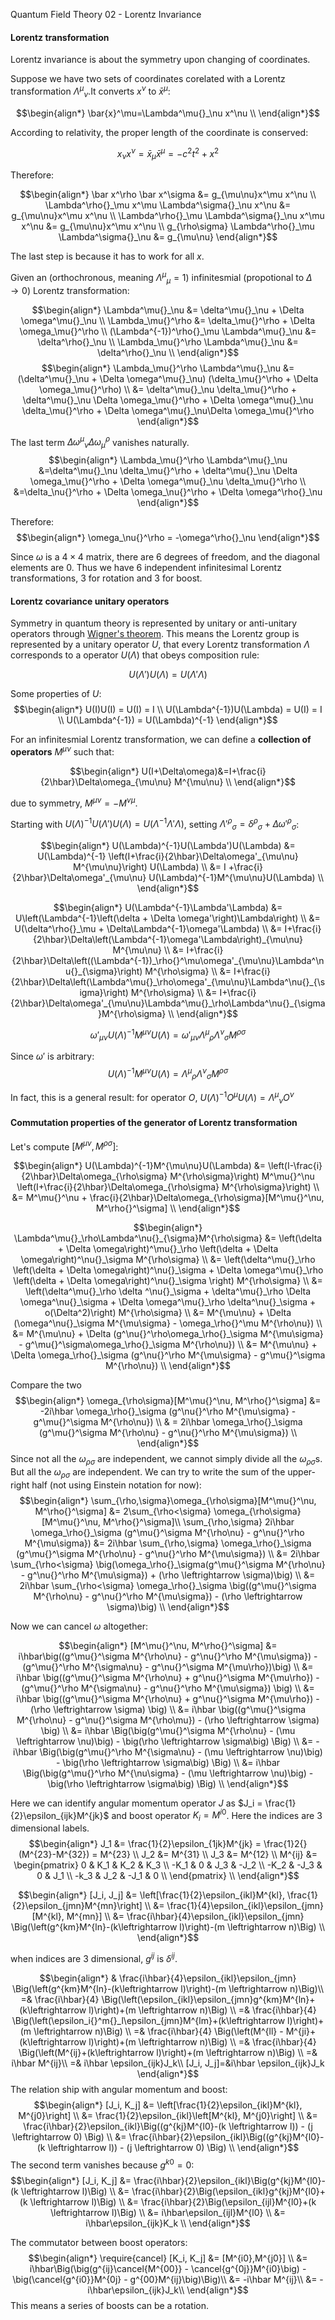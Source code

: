 Quantum Field Theory 02 - Lorentz Invariance


#### Lorentz transformation

Lorentz invariance is about the symmetry upon changing of coordinates.

Suppose we have two sets of coordinates corelated with a Lorentz transformation
$\Lambda^\mu{}_\nu$.It converts $x^\nu$ to $\bar{x}^\mu$:

$$\begin{align*}
\bar{x}^\mu=\Lambda^\mu{}_\nu x^\nu \\
\end{align*}$$

According to relativity, the proper length of the coordinate is conserved:

$$
x_\nu x^\nu = \bar x_\mu \bar x^\mu = -c^2t^2 + x^2
$$

Therefore:

$$\begin{align*}
\bar x^\rho \bar x^\sigma &= g_{\mu\nu}x^\mu x^\nu \\
\Lambda^\rho{}_\mu x^\mu \Lambda^\sigma{}_\nu x^\nu &= g_{\mu\nu}x^\mu x^\nu \\
\Lambda^\rho{}_\mu \Lambda^\sigma{}_\nu x^\mu x^\nu &= g_{\mu\nu}x^\mu x^\nu \\
g_{\rho\sigma} \Lambda^\rho{}_\mu \Lambda^\sigma{}_\nu &= g_{\mu\nu}
\end{align*}$$

The last step is because it has to work for all $x$.

Given an (orthochronous, meaning $\Lambda^\mu{}_\mu=1$) infinitesmial
(propotional to $\Delta \to 0$) Lorentz transformation:

$$\begin{align*}
\Lambda^\mu{}_\nu &= \delta^\mu{}_\nu + \Delta \omega^\mu{}_\nu \\
\Lambda_\mu{}^\rho &= \delta_\mu{}^\rho + \Delta \omega_\mu{}^\rho \\
(\Lambda^{-1})^\rho{}_\mu \Lambda^\mu{}_\nu &= \delta^\rho{}_\nu \\
\Lambda_\mu{}^\rho \Lambda^\mu{}_\nu &= \delta^\rho{}_\nu \\
\end{align*}$$
$$\begin{align*}
\Lambda_\mu{}^\rho \Lambda^\mu{}_\nu &=
    (\delta^\mu{}_\nu + \Delta \omega^\mu{}_\nu)
    (\delta_\mu{}^\rho + \Delta \omega_\mu{}^\rho) \\
&= \delta^\mu{}_\nu \delta_\mu{}^\rho  + \delta^\mu{}_\nu  \Delta \omega_\mu{}^\rho +
\Delta \omega^\mu{}_\nu \delta_\mu{}^\rho + \Delta \omega^\mu{}_\nu\Delta \omega_\mu{}^\rho
\end{align*}$$

The last term $\Delta \omega^\mu{}_\nu\Delta \omega_\mu{}^\rho$ vanishes naturally.
$$\begin{align*}
\Lambda_\mu{}^\rho \Lambda^\mu{}_\nu &=\delta^\mu{}_\nu \delta_\mu{}^\rho +
    \delta^\mu{}_\nu  \Delta \omega_\mu{}^\rho +
\Delta \omega^\mu{}_\nu \delta_\mu{}^\rho \\
&=\delta_\nu{}^\rho +
\Delta \omega_\nu{}^\rho +
\Delta \omega^\rho{}_\nu
\end{align*}$$

Therefore:
$$\begin{align*}
\omega_\nu{}^\rho = -\omega^\rho{}_\nu
\end{align*}$$

Since $\omega$ is a $4\times 4$ matrix, there are $6$ degrees of freedom, and the diagonal elements
are $0$. Thus we have $6$ independent infinitesimal Lorentz transformations, $3$ for rotation and
$3$ for boost.

#### Lorentz covariance unitary operators
Symmetry in quantum theory is represented by unitary or anti-unitary operators through
[Wigner's theorem](https://en.wikipedia.org/wiki/Wigner%27s_theorem). This means the
Lorentz group is represented by a unitary operator $U$, that every Lorentz transformation
$\Lambda$ corresponds to a operator $U(\Lambda)$ that obeys composition rule:

$$
U(\Lambda')U(\Lambda) = U(\Lambda'\Lambda)
$$

Some properties of $U$:
$$\begin{align*}
U(I)U(I) = U(I) = I \\
U(\Lambda^{-1})U(\Lambda) = U(I) = I \\
U(\Lambda^{-1}) = U(\Lambda)^{-1}
\end{align*}$$

For an infinitesmial Lorentz transformation, we can define a **collection of operators**
$M^{\mu\nu}$ such that:

$$\begin{align*}
U(I+\Delta\omega)&=I+\frac{i}{2\hbar}\Delta\omega_{\mu\nu} M^{\mu\nu} \\
\end{align*}$$

due to symmetry, $M^{\mu\nu} = -M^{\nu\mu}$.

Starting with $U(\Lambda)^{-1}U(\Lambda')U(\Lambda) = U(\Lambda^{-1}\Lambda'\Lambda)$,
setting $\Lambda'^\rho{}_\sigma = \delta^\rho{}_\sigma + \Delta \omega'^\rho{}_\sigma$:

$$\begin{align*}
U(\Lambda)^{-1}U(\Lambda')U(\Lambda) &=
U(\Lambda)^{-1}
\left(I+\frac{i}{2\hbar}\Delta\omega'_{\mu\nu} M^{\mu\nu}\right)
U(\Lambda) \\
&= I +\frac{i}{2\hbar}\Delta\omega'_{\mu\nu} U(\Lambda)^{-1}M^{\mu\nu}U(\Lambda) \\
\end{align*}$$

$$\begin{align*}
U(\Lambda^{-1}\Lambda'\Lambda) &= U\left(\Lambda^{-1}\left(\delta + \Delta \omega'\right)\Lambda\right) \\
&= U(\delta^\rho{}_\mu + \Delta\Lambda^{-1}\omega'\Lambda) \\
&= I+\frac{i}{2\hbar}\Delta\left(\Lambda^{-1}\omega'\Lambda\right)_{\mu\nu} M^{\mu\nu} \\
&= I+\frac{i}{2\hbar}\Delta\left((\Lambda^{-1})_\rho{}^\mu\omega'_{\mu\nu}\Lambda^\nu{}_{\sigma}\right) M^{\rho\sigma} \\
&= I+\frac{i}{2\hbar}\Delta\left(\Lambda^\mu{}_\rho\omega'_{\mu\nu}\Lambda^\nu{}_{\sigma}\right) M^{\rho\sigma} \\
&= I+\frac{i}{2\hbar}\Delta\omega'_{\mu\nu}\Lambda^\mu{}_\rho\Lambda^\nu{}_{\sigma}M^{\rho\sigma} \\
\end{align*}$$

$$
\omega'_{\mu\nu} U(\Lambda)^{-1}M^{\mu\nu}U(\Lambda) = \omega'_{\mu\nu}\Lambda^\mu{}_\rho\Lambda^\nu{}_{\sigma}M^{\rho\sigma}
$$

Since $\omega'$ is arbitrary:
$$
U(\Lambda)^{-1}M^{\mu\nu}U(\Lambda) = \Lambda^\mu{}_\rho\Lambda^\nu{}_{\sigma}M^{\rho\sigma}
$$

In fact, this is a general result: for operator $O$, $U(\Lambda)^{-1}O^\mu U(\Lambda)=\Lambda^\mu{}_\nu O^\nu$

#### Commutation properties of the generator of Lorentz transformation

Let's compute $[M^\mu{}^\nu, M^\rho{}^\sigma]$:

$$\begin{align*}
U(\Lambda)^{-1}M^{\mu\nu}U(\Lambda) &=
    \left(I-\frac{i}{2\hbar}\Delta\omega_{\rho\sigma}
    M^{\rho\sigma}\right) M^\mu{}^\nu
    \left(I+\frac{i}{2\hbar}\Delta\omega_{\rho\sigma} M^{\rho\sigma}\right)
    \\
&= M^\mu{}^\nu + \frac{i}{2\hbar}\Delta\omega_{\rho\sigma}[M^\mu{}^\nu, M^\rho{}^\sigma] \\
\end{align*}$$

$$\begin{align*}
\Lambda^\mu{}_\rho\Lambda^\nu{}_{\sigma}M^{\rho\sigma} &=
\left(\delta + \Delta \omega\right)^\mu{}_\rho \left(\delta + \Delta \omega\right)^\nu{}_\sigma M^{\rho\sigma} \\
&= \left(\delta^\mu{}_\rho \left(\delta + \Delta \omega\right)^\nu{}_\sigma  +
\Delta \omega^\mu{}_\rho \left(\delta + \Delta \omega\right)^\nu{}_\sigma \right) M^{\rho\sigma} \\
&= \left(\delta^\mu{}_\rho \delta ^\nu{}_\sigma + \delta^\mu{}_\rho \Delta \omega^\nu{}_\sigma  +
\Delta \omega^\mu{}_\rho \delta^\nu{}_\sigma + o(\Delta^2)\right) M^{\rho\sigma} \\
&= M^{\mu\nu} + \Delta (\omega^\nu{}_\sigma M^{\mu\sigma} - \omega_\rho{}^\mu M^{\rho\nu}) \\
&= M^{\mu\nu} + \Delta (g^\nu{}^\rho\omega_\rho{}_\sigma M^{\mu\sigma} - g^\mu{}^\sigma\omega_\rho{}_\sigma M^{\rho\nu}) \\
&= M^{\mu\nu} + \Delta \omega_\rho{}_\sigma (g^\nu{}^\rho M^{\mu\sigma} - g^\mu{}^\sigma M^{\rho\nu}) \\
\end{align*}$$

Compare the two
$$\begin{align*}
\omega_{\rho\sigma}[M^\mu{}^\nu, M^\rho{}^\sigma] &= -2i\hbar \omega_\rho{}_\sigma (g^\nu{}^\rho M^{\mu\sigma} - g^\mu{}^\sigma M^{\rho\nu}) \\
    & = 2i\hbar \omega_\rho{}_\sigma (g^\mu{}^\sigma M^{\rho\nu} - g^\nu{}^\rho M^{\mu\sigma}) \\
\end{align*}$$
Since not all the $\omega_{\rho\sigma}$ are independent, we cannot simply divide all the $\omega_{\rho\sigma}$s.
But all the $\omega_{\rho\sigma}$ are independent. We can try to write the sum of the upper-right
half (not using Einstein notation for now):
$$\begin{align*}
\sum_{\rho,\sigma}\omega_{\rho\sigma}[M^\mu{}^\nu, M^\rho{}^\sigma] &= 2\sum_{\rho<\sigma} \omega_{\rho\sigma}[M^\mu{}^\nu, M^\rho{}^\sigma]\\
\sum_{\rho,\sigma}
    2i\hbar \omega_\rho{}_\sigma
    (g^\mu{}^\sigma M^{\rho\nu} - g^\nu{}^\rho M^{\mu\sigma}) &=
    2i\hbar \sum_{\rho,\sigma} \omega_\rho{}_\sigma (g^\mu{}^\sigma M^{\rho\nu} - g^\nu{}^\rho M^{\mu\sigma}) \\
 &= 2i\hbar \sum_{\rho<\sigma}  \big(\omega_\rho{}_\sigma(g^\mu{}^\sigma M^{\rho\nu} - g^\nu{}^\rho M^{\mu\sigma}) + (\rho \leftrightarrow \sigma)\big) \\
 &= 2i\hbar \sum_{\rho<\sigma} \omega_\rho{}_\sigma \big((g^\mu{}^\sigma M^{\rho\nu} - g^\nu{}^\rho M^{\mu\sigma}) - (\rho \leftrightarrow \sigma)\big) \\
\end{align*}$$

Now we can cancel $\omega$ altogether:

$$\begin{align*}
[M^\mu{}^\nu, M^\rho{}^\sigma] &= i\hbar\big((g^\mu{}^\sigma M^{\rho\nu} - g^\nu{}^\rho M^{\mu\sigma}) - (g^\mu{}^\rho M^{\sigma\nu} - g^\nu{}^\sigma M^{\mu\rho})\big) \\
  &= i\hbar \big((g^\mu{}^\sigma M^{\rho\nu} + g^\nu{}^\sigma M^{\mu\rho}) - (g^\mu{}^\rho M^{\sigma\nu} - g^\nu{}^\rho M^{\mu\sigma}) \big) \\
  &= i\hbar \big((g^\mu{}^\sigma M^{\rho\nu} + g^\nu{}^\sigma M^{\mu\rho}) - (\rho \leftrightarrow \sigma) \big) \\
  &= i\hbar \big((g^\mu{}^\sigma M^{\rho\nu} - g^\nu{}^\sigma M^{\rho\mu}) - (\rho \leftrightarrow \sigma) \big) \\
  &= i\hbar \Big(\big(g^\mu{}^\sigma M^{\rho\nu} - (\mu \leftrightarrow \nu)\big) - \big(\rho \leftrightarrow \sigma\big) \Big) \\
  &= -i\hbar \Big(\big(g^\mu{}^\rho M^{\sigma\nu} - (\mu \leftrightarrow \nu)\big) - \big(\rho \leftrightarrow \sigma\big) \Big) \\
  &= i\hbar \Big(\big(g^\mu{}^\rho M^{\nu\sigma} - (\mu \leftrightarrow \nu)\big) - \big(\rho \leftrightarrow \sigma\big) \Big) \\
\end{align*}$$

Here we can identify angular momentum operator $J$ as $J_i = \frac{1}{2}\epsilon_{ijk}M^{jk}$ and boost operator $K_i = M^{i0}$. Here the indices are 3 dimensional labels.
$$\begin{align*}
J_1 &= \frac{1}{2}\epsilon_{1jk}M^{jk} = \frac{1}2{}(M^{23}-M^{32}) = M^{23} \\
J_2 &= M^{31} \\
J_3 &= M^{12} \\
M^{ij} &= \begin{pmatrix}
0 & K_1 & K_2 & K_3 \\
-K_1 & 0 & J_3 & -J_2 \\
-K_2 & -J_3 & 0 & J_1 \\
-k_3 & J_2 & -J_1 & 0 \\
\end{pmatrix} \\
\end{align*}$$

$$\begin{align*}
[J_i, J_j] &= \left[\frac{1}{2}\epsilon_{ikl}M^{kl}, \frac{1}{2}\epsilon_{jmn}M^{mn}\right] \\
    &= \frac{1}{4}\epsilon_{ikl}\epsilon_{jmn}[M^{kl}, M^{mn}] \\
    &= \frac{i\hbar}{4}\epsilon_{ikl}\epsilon_{jmn}
    \Big(\left(g^{km}M^{ln}-(k\leftrightarrow l)\right)-(m \leftrightarrow n)\Big) \\
\end{align*}$$

when indices are 3 dimensional, $g^{ij}$ is $\delta^{ij}$.

$$\begin{align*}
& \frac{i\hbar}{4}\epsilon_{ikl}\epsilon_{jmn}
  \Big(\left(g^{km}M^{ln}-(k\leftrightarrow l)\right)-(m \leftrightarrow n)\Big)\\
=& \frac{i\hbar}{4}
\Big(\left(\epsilon_{ikl}\epsilon_{jmn}g^{km}M^{ln}+(k\leftrightarrow l)\right)+(m \leftrightarrow n)\Big)
\\
=& \frac{i\hbar}{4}
\Big(\left(\epsilon_i{}^m{}_l\epsilon_{jmn}M^{lm}+(k\leftrightarrow l)\right)+(m \leftrightarrow n)\Big)
\\
=& \frac{i\hbar}{4}
\Big(\left(M^{ll} - M^{ji}+(k\leftrightarrow l)\right)+(m \leftrightarrow n)\Big)
\\
=& \frac{i\hbar}{4}
\Big(\left(M^{ij}+(k\leftrightarrow l)\right)+(m \leftrightarrow n)\Big)
\\
=& i\hbar M^{ij}\\
=& i\hbar \epsilon_{ijk}J_k\\
[J_i, J_j]=&i\hbar \epsilon_{ijk}J_k
\end{align*}$$
The relation ship with angular  momentum and boost:
$$\begin{align*}
[J_i, K_j] &= \left[\frac{1}{2}\epsilon_{ikl}M^{kl}, M^{j0}\right] \\
&= \frac{1}{2}\epsilon_{ikl}\left[M^{kl}, M^{j0}\right] \\
&= \frac{i\hbar}{2}\epsilon_{ikl}\Big((g^{kj}M^{l0}-(k \leftrightarrow l)) - (j \leftrightarrow 0) \Big) \\
&= \frac{i\hbar}{2}\epsilon_{ikl}\Big((g^{kj}M^{l0}-(k \leftrightarrow l)) - (j \leftrightarrow 0) \Big) \\
\end{align*}$$
The second term vanishes because $g^{k0}=0$:
$$\begin{align*}
[J_i, K_j]
&= \frac{i\hbar}{2}\epsilon_{ikl}\Big(g^{kj}M^{l0}-(k \leftrightarrow l)\Big) \\
&= \frac{i\hbar}{2}\Big(\epsilon_{ikl}g^{kj}M^{l0}+(k \leftrightarrow l)\Big) \\
&= \frac{i\hbar}{2}\Big(\epsilon_{ijl}M^{l0}+(k \leftrightarrow l)\Big) \\
&= i\hbar\epsilon_{ijl}M^{l0} \\
&= i\hbar\epsilon_{ijk}K_k \\
\end{align*}$$

The commutator between boost operators:
$$\begin{align*}
\require{cancel}
[K_i, K_j] &= [M^{i0},M^{j0}] \\
  &= i\hbar\Big(\big(g^{ij}\cancel{M^{00}} - \cancel{g^{0j}}M^{i0}\big) - \big(\cancel{g^{i0}}M^{0j} - g^{00}M^{ij}\big)\Big)\\
  &= -i\hbar M^{ij}\\
  &= -i\hbar\epsilon_{ijk}J_k\\
\end{align*}$$
This means a series of boosts can be a rotation.
